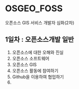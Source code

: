 # OSGEO_FOSS
오픈소스 GIS 서비스 개발자 심화(2차)

## 1일차 : 오픈소스개발 일반
1. 오픈소스에 대한 오해와 진실
2. 오픈소스 소프트웨어
3. 오픈소스 GIS
4. 오픈소스 활동에 참여하기
5. Github을 이용하여 협업하기
6. 


